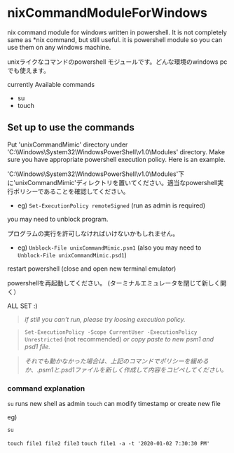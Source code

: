 # nixCommandModuleForWindows
nix command module for windows written in powershell. It is not completely same as *nix command, but still useful.
it is powershell module so you can use them on any windows machine.

unixライクなコマンドのpowershell モジュールです。どんな環境のwindows pcでも使えます。

currently Available commands
* su
* touch

## Set up to use the commands
Put 'unixCommandMimic' directory under 'C:\Windows\System32\WindowsPowerShell\v1.0\Modules' directory. Make sure you have appropriate powershell execution policy. Here is an example.

'C:\Windows\System32\WindowsPowerShell\v1.0\Modules'下に'unixCommandMimic'ディレクトリを置いてください。適当なpowershell実行ポリシーであることを確認してください。

* eg)
`Set-ExecutionPolicy remoteSigned`   (run as admin is required)

you may need to unblock program.

プログラムの実行を許可しなければいけないかもしれません。

* eg)
`Unblock-File unixCommandMimic.psm1` (also you may need to `Unblock-File unixCommandMimic.psd1`)

restart powershell (close and open new terminal emulator)

powershellを再起動してください。 (ターミナルエミュレータを閉じて新しく開く）

ALL SET :)

>*if still you can't run, please try loosing execution policy.*

>`Set-ExecutionPolicy -Scope CurrentUser -ExecutionPolicy Unrestricted` (not recommended)
*or copy paste to new psm1 and psd1 file.*

>_それでも動かなかった場合は、上記のコマンドでポリシーを緩めるか、.psm1と.psd1ファイルを新しく作成して内容をコピペしてください。_

### command explanation
`su` runs new shell as admin
`touch` can modify timestamp or create new file

eg)

`su`

`touch file1 file2 file3`
`touch file1 -a -t '2020-01-02 7:30:30 PM'`
